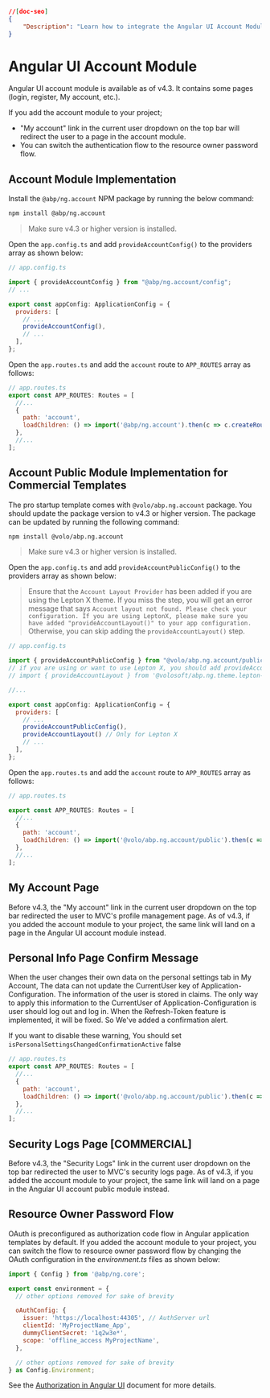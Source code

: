 ```json
//[doc-seo]
{
    "Description": "Learn how to integrate the Angular UI Account Module into your project for seamless user authentication with login, registration, and account management features."
}
```

# Angular UI Account Module

Angular UI account module is available as of v4.3. It contains some pages (login, register, My account, etc.).

If you add the account module to your project;

- "My account" link in the current user dropdown on the top bar will redirect the user to a page in the account module.
- You can switch the authentication flow to the resource owner password flow.

## Account Module Implementation

Install the `@abp/ng.account` NPM package by running the below command:

```bash
npm install @abp/ng.account
```

> Make sure v4.3 or higher version is installed.

Open the `app.config.ts` and add `provideAccountConfig()` to the providers array as shown below:

```js
// app.config.ts

import { provideAccountConfig } from "@abp/ng.account/config";
// ...

export const appConfig: ApplicationConfig = {
  providers: [
    // ...
    provideAccountConfig(),
    // ...
  ],
};
```

Open the `app.routes.ts` and add the `account` route to `APP_ROUTES` array as follows:

```js
// app.routes.ts
export const APP_ROUTES: Routes = [
  //...
  {
    path: 'account',
    loadChildren: () => import('@abp/ng.account').then(c => c.createRoutes()),
  },
  //...
];
```

## Account Public Module Implementation for Commercial Templates

The pro startup template comes with `@volo/abp.ng.account` package. You should update the package version to v4.3 or higher version. The package can be updated by running the following command:

```bash
npm install @volo/abp.ng.account
```

> Make sure v4.3 or higher version is installed.

Open the `app.config.ts` and add `provideAccountPublicConfig()` to the providers array as shown below:

> Ensure that the `Account Layout Provider` has been added if you are using the Lepton X theme. If you miss the step, you will get an error message that says `Account layout not found. Please check your configuration. If you are using LeptonX, please make sure you have added "provideAccountLayout()" to your app configuration.` Otherwise, you can skip adding the `provideAccountLayout()` step.

```js
// app.config.ts

import { provideAccountPublicConfig } from "@volo/abp.ng.account/public/config";
// if you are using or want to use Lepton X, you should add provideAccountLayout
// import { provideAccountLayout } from '@volosoft/abp.ng.theme.lepton-x/account'

//...

export const appConfig: ApplicationConfig = {
  providers: [
    // ...
    provideAccountPublicConfig(),
    provideAccountLayout() // Only for Lepton X
    // ...
  ],
};
```

Open the `app.routes.ts` and add the `account` route to `APP_ROUTES` array as follows:

```js
// app.routes.ts

export const APP_ROUTES: Routes = [
  //...
  {
    path: 'account',
    loadChildren: () => import('@volo/abp.ng.account/public').then(c => c.createRoutes()),
  },
  //...
];
```

## My Account Page

Before v4.3, the "My account" link in the current user dropdown on the top bar redirected the user to MVC's profile management page. As of v4.3, if you added the account module to your project, the same link will land on a page in the Angular UI account module instead.

## Personal Info Page Confirm Message

When the user changes their own data on the personal settings tab in My Account, The data can not update the CurrentUser key of Application-Configuration. The information of the user is stored in claims. The only way to apply this information to the CurrentUser of Application-Configuration is user should log out and log in. When the Refresh-Token feature is implemented, it will be fixed. So We've added a confirmation alert.

If you want to disable these warning, You should set `isPersonalSettingsChangedConfirmationActive` false

```js
// app.routes.ts
export const APP_ROUTES: Routes = [
  //...
  {
    path: 'account',
    loadChildren: () => import('@volo/abp.ng.account/public').then(c => c.create({ isPersonalSettingsChangedConfirmationActive:false })),
  },
  //...
];
```

## Security Logs Page [COMMERCIAL]

Before v4.3, the "Security Logs" link in the current user dropdown on the top bar redirected the user to MVC's security logs page. As of v4.3, if you added the account module to your project, the same link will land on a page in the Angular UI account public module instead.

## Resource Owner Password Flow

OAuth is preconfigured as authorization code flow in Angular application templates by default. If you added the account module to your project, you can switch the flow to resource owner password flow by changing the OAuth configuration in the _environment.ts_ files as shown below:

```js
import { Config } from '@abp/ng.core';

export const environment = {
  // other options removed for sake of brevity

  oAuthConfig: {
    issuer: 'https://localhost:44305', // AuthServer url
    clientId: 'MyProjectName_App',
    dummyClientSecret: '1q2w3e*',
    scope: 'offline_access MyProjectName',
  },

  // other options removed for sake of brevity
} as Config.Environment;
```

See the [Authorization in Angular UI](./authorization.md) document for more details.
